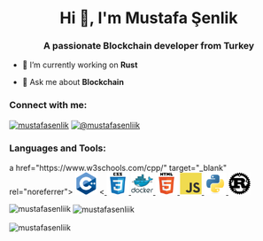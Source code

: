 <h1 align="center">Hi 👋, I'm Mustafa Şenlik</h1>
<h3 align="center">A passionate Blockchain developer from Turkey</h3>

- 🔭 I’m currently working on **Rust**

- 💬 Ask me about **Blockchain**

<h3 align="left">Connect with me:</h3>
<p align="left">
<a href="https://linkedin.com/in/mustafasenlik" target="blank"><img align="center" src="https://raw.githubusercontent.com/rahuldkjain/github-profile-readme-generator/master/src/images/icons/Social/linked-in-alt.svg" alt="mustafasenlik" height="30" width="40" /></a>
<a href="https://medium.com/@mustafasenliik" target="blank"><img align="center" src="https://raw.githubusercontent.com/rahuldkjain/github-profile-readme-generator/master/src/images/icons/Social/medium.svg" alt="@mustafasenliik" height="30" width="40" /></a>
</p>

<h3 align="left">Languages and Tools:</h3>
<p align="left">a href="https://www.w3schools.com/cpp/" target="_blank" rel="noreferrer"> <img src="https://raw.githubusercontent.com/devicons/devicon/master/icons/cplusplus/cplusplus-original.svg" alt="cplusplus" width="40" height="40"/> </a>  <<a href="https://www.w3schools.com/css/" target="_blank" rel="noreferrer"> <img src="https://raw.githubusercontent.com/devicons/devicon/master/icons/css3/css3-original-wordmark.svg" alt="css3" width="40" height="40"/> </a> <a href="https://www.docker.com/" target="_blank" rel="noreferrer"> <img src="https://raw.githubusercontent.com/devicons/devicon/master/icons/docker/docker-original-wordmark.svg" alt="docker" width="40" height="40"/> </a> <a href="https://www.w3.org/html/" target="_blank" rel="noreferrer"> <img src="https://raw.githubusercontent.com/devicons/devicon/master/icons/html5/html5-original-wordmark.svg" alt="html5" width="40" height="40"/> </a> <a href="https://developer.mozilla.org/en-US/docs/Web/JavaScript" target="_blank" rel="noreferrer"> <img src="https://raw.githubusercontent.com/devicons/devicon/master/icons/javascript/javascript-original.svg" alt="javascript" width="40" height="40"/> </a> <a href="https://www.python.org" target="_blank" rel="noreferrer"> <img src="https://raw.githubusercontent.com/devicons/devicon/master/icons/python/python-original.svg" alt="python" width="40" height="40"/> </a> <a href="https://www.rust-lang.org" target="_blank" rel="noreferrer"> <img src="https://raw.githubusercontent.com/devicons/devicon/master/icons/rust/rust-plain.svg" alt="rust" width="40" height="40"/> </a> </p>

<p><img align="left" src="https://github-readme-stats.vercel.app/api/top-langs?username=mustafasenliik&show_icons=true&locale=en&layout=compact" alt="mustafasenliik" /></p>

<p>&nbsp;<img align="center" src="https://github-readme-stats.vercel.app/api?username=mustafasenliik&show_icons=true&locale=en" alt="mustafasenliik" /></p>

<p><img align="center" src="https://github-readme-streak-stats.herokuapp.com/?user=mustafasenliik&" alt="mustafasenliik" /></p>
